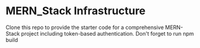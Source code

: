# MERN_Stack Infrastructure

Clone this repo to provide the starter code for a comprehensive MERN-Stack project including token-based authentication.
Don't forget to run npm build
